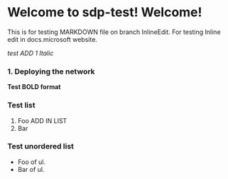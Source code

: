 # Welcome to sdp-test! Welcome!

This is for testing MARKDOWN file on branch InlineEdit. For testing
Inline edit in docs.microsoft website. 

*test ADD 1 Italic*

### 1. Deploying the network
**Test BOLD format**

### Test list
1.  Foo ADD IN LIST
2.  Bar

### Test unordered list
-   Foo of ul.
-   Bar of ul.



